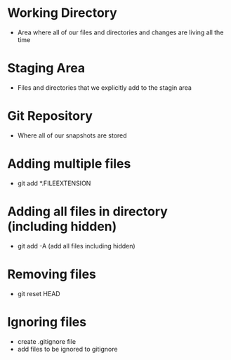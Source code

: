 # Working Directory
- Area where all of our files and directories and changes are living all the time

# Staging Area
 - Files and directories that we explicitly add to the stagin area

# Git Repository
 - Where all of our snapshots are stored

# Adding multiple files
- git add *.FILEEXTENSION


# Adding all files in directory (including hidden)
- git add -A (add all files including hidden)


# Removing files
- git reset HEAD <file>


# Ignoring files
- create .gitignore file
- add files to be ignored to gitignore

